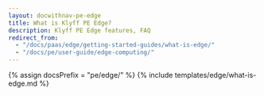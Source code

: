```yaml
---
layout: docwithnav-pe-edge
title: What is Klyff PE Edge?
description: Klyff PE Edge features, FAQ
redirect_from: 
  - "/docs/paas/edge/getting-started-guides/what-is-edge/"
  - "/docs/pe/user-guide/edge-computing/"
---
```


{% assign docsPrefix = "pe/edge/" %}
{% include templates/edge/what-is-edge.md %}